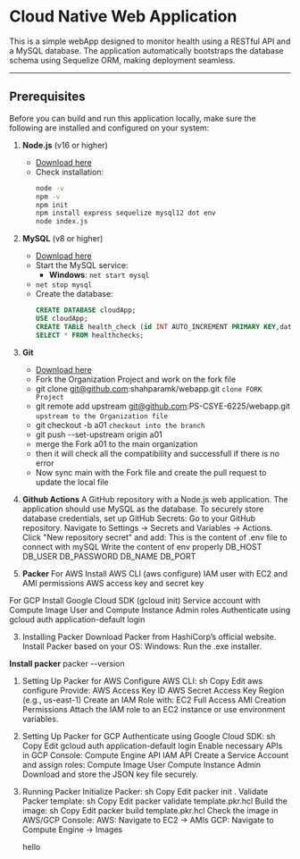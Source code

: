 # Cloud Native Web Application

This is a simple  webApp designed to monitor health using a RESTful API and a MySQL database. The application automatically bootstraps the database schema using Sequelize ORM, making deployment seamless.

---

## Prerequisites

Before you can build and run this application locally, make sure the following are installed and configured on your system:

1. **Node.js** (v16 or higher)
   - [Download here](https://nodejs.org/)
   - Check installation:
     ```bash
     node -v
     npm -v
     npm init 
     npm install express sequelize mysql12 dot env 
     node index.js 
     ```

2. **MySQL** (v8 or higher)
   - [Download here](https://dev.mysql.com/downloads/installer/)
   - Start the MySQL service:
     - **Windows**: `net start mysql`
   - `net stop mysql` 
   - Create the database:
     ```sql
     CREATE DATABASE cloudApp;
     USE cloudApp;
     CREATE TABLE health_check (id INT AUTO_INCREMENT PRIMARY KEY,datetime DATETIME NOT NULL DEFAULT CURRENT_TIMESTAMP);
     SELECT * FROM healthchecks;
     ```

3. **Git**
   - [Download here](https://git-scm.com/)
   - Fork the Organization Project and work on the fork file 
   - git clone git@github.com:shahparamk/webapp.git `clone FORK Project`
   - git remote add upstream git@github.com:PS-CSYE-6225/webapp.git `upstream to the Organization file`
   - git checkout -b a01 `checkout into the branch` 
   - git push --set-upstream origin a01
   - merge the Fork a01 to the main organization 
   - then it will check all the compatibility and successfull if there is no error 
   - Now sync main with the Fork file and create the pull request to update the local file
  
  4. **Github Actions**
   A GitHub repository with a Node.js web application.
   The application should use MySQL as the database.
   To securely store database credentials, set up GitHub Secrets:
   Go to your GitHub repository.
   Navigate to Settings → Secrets and Variables → Actions.
   Click "New repository secret" and add:
   This is the content of .env file to connect with mySQL
   Write the content of env properly
   DB_HOST
   DB_USER
   DB_PASSWORD
   DB_NAME
   DB_PORT

 5. **Packer**
   For AWS
  Install AWS CLI (aws configure)
  IAM user with EC2 and AMI permissions
  AWS access key and secret key

For GCP
  Install Google Cloud SDK (gcloud init)
  Service account with Compute Image User and Compute Instance Admin roles
  Authenticate using gcloud auth application-default login

3. Installing Packer
Download Packer from HashiCorp’s official website.
Install Packer based on your OS:
Windows: Run the .exe installer.

**Install packer**
packer --version
1. Setting Up Packer for AWS
Configure AWS CLI:
sh
Copy
Edit
aws configure
Provide:
AWS Access Key ID
AWS Secret Access Key
Region (e.g., us-east-1)
Create an IAM Role with:
EC2 Full Access
AMI Creation Permissions
Attach the IAM role to an EC2 instance or use environment variables.
5. Setting Up Packer for GCP
Authenticate using Google Cloud SDK:
sh
Copy
Edit
gcloud auth application-default login
Enable necessary APIs in GCP Console:
Compute Engine API
IAM API
Create a Service Account and assign roles:
Compute Image User
Compute Instance Admin
Download and store the JSON key file securely.
6. Running Packer
Initialize Packer:
sh
Copy
Edit
packer init .
Validate Packer template:
sh
Copy
Edit
packer validate template.pkr.hcl
Build the image:
sh
Copy
Edit
packer build template.pkr.hcl
Check the image in AWS/GCP Console:
AWS: Navigate to EC2 → AMIs
GCP: Navigate to Compute Engine → Images
   
   hello 

